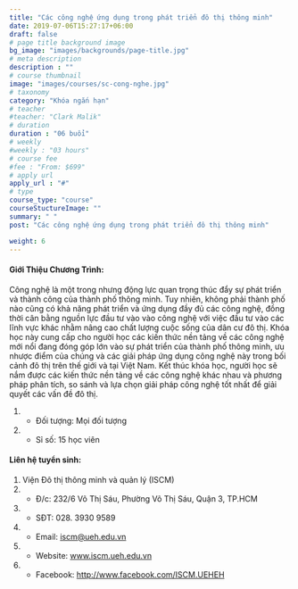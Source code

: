 ```yaml
---
title: "Các công nghệ ứng dụng trong phát triển đô thị thông minh"
date: 2019-07-06T15:27:17+06:00
draft: false
# page title background image
bg_image: "images/backgrounds/page-title.jpg"
# meta description
description : ""
# course thumbnail
image: "images/courses/sc-cong-nghe.jpg"
# taxonomy
category: "Khóa ngắn hạn"
# teacher
#teacher: "Clark Malik"
# duration
duration : "06 buổi"
# weekly
#weekly : "03 hours"
# course fee
#fee : "From: $699"
# apply url
apply_url : "#"
# type
course_type: "course"
courseStuctureImage: ""
summary: " "
post: "Các công nghệ ứng dụng trong phát triển đô thị thông minh"

weight: 6
---
```


#### Giới Thiệu Chương Trình:

Công nghệ là một trong nhưng động lực quan trọng thúc đẩy sự phát triển và thành công của thành phố thông minh. Tuy nhiên, không phải thành phố nào cũng có khả năng phát triển và ứng dụng đầy đủ các công nghệ, đồng thời cân bằng nguồn lực đầu tư vào vào công nghệ với việc đầu tư vào các lĩnh vực khác nhằm nâng cao chất lượng cuộc sống của dân cư đô thị.
Khóa học này cung cấp cho người học các kiến thức nền tảng về các công nghệ mới nổi đang đóng góp lớn vào sự phát triển của thành phố thông minh, ưu nhược điểm của chúng và các giải pháp ứng dụng công nghệ này trong bối cảnh đô thị trên thế giới và tại Việt Nam.
Kết thúc khóa học, người học sẽ nắm được các kiến thức nền tảng về các công nghệ khác nhau và phương pháp phân tích,  so sánh và lựa chọn giải pháp công nghệ tốt nhất để giải quyết các vấn đề đô thị.

  
1. * Đối tượng: Mọi đối tượng
2. * Sỉ số: 15 học viên

#### Liên hệ tuyển sinh: 
1. Viện Đô thị thông minh và quản lý (ISCM)
2. * Đ/c: 232/6 Võ Thị Sáu, Phường Võ Thị Sáu, Quận 3, TP.HCM
3. * SĐT: 028. 3930 9589
4. * Email: iscm@ueh.edu.vn
4. * Website: www.iscm.ueh.edu.vn
5. * Facebook: http://www.facebook.com/ISCM.UEHEH
